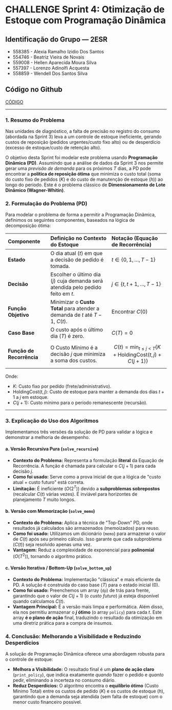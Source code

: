 # CHALLENGE Sprint 4: Otimização de Estoque com Programação Dinâmica

## Identificação do Grupo — 2ESR

* 558385 - Alexia Ramalho Izidio Dos Santos
* 554746 - Beatriz Vieira de Novais
* 559008 - Hellen Aparecida Moura Silva
* 557397 - Lorenzo Adinolfi Acquesta
* 558859 - Wendell Dos Santos Silva

## Código no Github

[CÓDIGO](https://colab.research.google.com/drive/1u7DwrIhKxBQDeZrykE3fN9cXobE37d3Z?usp=sharing)

---

### 1. Resumo do Problema

Nas unidades de diagnóstico, a falta de precisão no registro do consumo (abordada na Sprint 3) leva a um controle de estoque ineficiente, gerando custos de reposição (pedidos urgentes/custo fixo alto) ou de desperdício (excesso de estoque/custo de retenção alto).

O objetivo desta Sprint foi modelar este problema usando **Programação Dinâmica (PD)**. Assumindo que a análise de dados da Sprint 3 nos permite gerar uma *previsão de demanda* para os próximos $T$ dias, a PD pode encontrar a **política de reposição ótima** que minimiza o custo total (soma do custo fixo de pedidos ($K$) e do custo de manutenção de estoque ($h$)) ao longo do período. Este é o problema clássico de **Dimensionamento de Lote Dinâmico (Wagner-Whitin)**.

### 2. Formulação do Problema (PD)

Para modelar o problema de forma a permitir a Programação Dinâmica, definimos os seguintes componentes, baseados na lógica de decomposição ótima:

| Componente | Definição no Contexto do Estoque | Notação (Equação de Recorrência) |
| :--- | :--- | :--- |
| **Estado** | O dia atual ($t$) em que a decisão de pedido é tomada. | $t \in \{0, 1, \dots, T-1\}$ |
| **Decisão** | Escolher o último dia ($j$) cuja demanda será atendida pelo pedido feito em $t$. | $j \in \{t, t+1, \dots, T-1\}$ |
| **Função Objetivo** | Minimizar o **Custo Total** para atender a demanda de $t$ até $T-1$, $C(t)$. | Encontrar $C(0)$ |
| **Caso Base** | O custo após o último dia ($T$) é zero. | $C(T) = 0$ |
| **Função de Recorrência** | O Custo Mínimo é a decisão $j$ que minimiza a soma dos custos. | $$C(t) = \min_{t \le j < T} \{ K + \text{HoldingCost}(t, j) + C(j+1) \}$$ |

Onde:
* $K$: Custo fixo por pedido (frete/administrativo).
* $\text{HoldingCost}(t, j)$: Custo de estoque para manter a demanda dos dias $t+1$ a $j$ em estoque.
* $C(j+1)$: Custo mínimo para o período remanescente (recursão).

---

### 3. Explicação do Uso dos Algoritmos

Implementamos três versões da solução de PD para validar a lógica e demonstrar a melhoria de desempenho.

#### a. Versão Recursiva Pura (`solve_recursive`)

* **Contexto do Problema:** Representa a formulação **literal** da Equação de Recorrência. A função é chamada para calcular o $C(j+1)$ para cada decisão $j$.
* **Como foi usado:** Serve como a prova inicial de que a lógica de "custo atual + custo futuro" está correta.
* **Limitação:** É ineficiente ($O(2^T)$) devido a **subproblemas sobrepostos** (recalcular $C(t)$ várias vezes). É inviável para horizontes de planejamento $T$ muito longos.

#### b. Versão com Memorização (`solve_memo`)

* **Contexto do Problema:** Aplica a técnica de "Top-Down" PD, onde resultados já calculados são armazenados (memoizados) para reuso.
* **Como foi usado:** Utilizamos um dicionário (`memo`) para armazenar o valor de $C(t)$ após seu primeiro cálculo. Isso garante que cada subproblema ($C(t)$) seja resolvido apenas uma vez.
* **Vantagem:** Reduz a complexidade de exponencial para **polinomial** ($O(T^2)$), tornando o algoritmo prático.

#### c. Versão Iterativa / Bottom-Up (`solve_bottom_up`)

* **Contexto do Problema:** Implementação "clássica" e mais eficiente da PD. A solução é construída do caso base ($T$) para o estado inicial ($0$).
* **Como foi usado:** Preenchemos um array (`dp`) de trás para frente, garantindo que o valor de $C(j+1)$ (o *custo futuro*) já esteja disponível quando calculamos $C(t)$.
* **Vantagem Principal:** É a versão mais limpa e performática. Além disso, ela nos permitiu armazenar o **$j$ ótimo** (o array `policy`) para cada $t$. Este array **é o plano de ação** final, traduzindo o resultado da otimização em uma diretriz prática para a compra de insumos.

### 4. Conclusão: Melhorando a Visibilidade e Reduzindo Desperdícios

A solução de Programação Dinâmica oferece uma abordagem robusta para o controle de estoque:

* **Melhora a Visibilidade:** O resultado final é um **plano de ação claro** (`print_policy`), que indica exatamente *quando* fazer o pedido e *quanto* pedir, eliminando a incerteza no consumo diário.
* **Reduz Desperdícios:** O algoritmo encontra o **equilíbrio ótimo** (Custo Mínimo Total) entre os custos de pedido ($K$) e os custos de estoque ($h$), garantindo que a demanda seja atendida (sem falta de estoque) com o menor custo financeiro possível.
